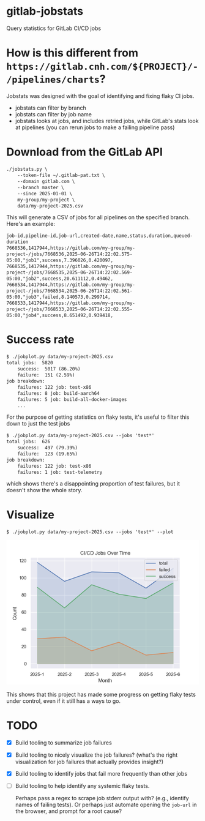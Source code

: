 # gitlab-jobstats

Query statistics for GitLab CI/CD jobs

# How is this different from `https://gitlab.cnh.com/${PROJECT}/-/pipelines/charts`?

Jobstats was designed with the goal of identifying and fixing flaky CI jobs.

* jobstats can filter by branch
* jobstats can filter by job name
* jobstats looks at jobs, and includes retried jobs, while GitLab's stats look at pipelines (you can
  rerun jobs to make a failing pipeline pass)

# Download from the GitLab API

```shell
./jobstats.py \
    --token-file ~/.gitlab-pat.txt \
    --domain gitlab.com \
    --branch master \
    --since 2025-01-01 \
    my-group/my-project \
    data/my-project-2025.csv
```

This will generate a CSV of jobs for all pipelines on the specified branch. Here's an example:

```
job-id,pipeline-id,job-url,created-date,name,status,duration,queued-duration
7668536,1417944,https://gitlab.com/my-group/my-project-/jobs/7668536,2025-06-26T14:22:02.575-05:00,"job1",success,7.396026,0.420097,
7668535,1417944,https://gitlab.com/my-group/my-project-/jobs/7668535,2025-06-26T14:22:02.569-05:00,"job2",success,20.611112,0.49462,
7668534,1417944,https://gitlab.com/my-group/my-project-/jobs/7668534,2025-06-26T14:22:02.561-05:00,"job3",failed,8.140573,0.299714,
7668533,1417944,https://gitlab.com/my-group/my-project-/jobs/7668533,2025-06-26T14:22:02.555-05:00,"job4",success,8.651492,0.939418,
```

# Success rate

```shell
$ ./jobplot.py data/my-project-2025.csv
total jobs:  5820
    success:  5017 (86.20%)
    failure:  151 (2.59%)
job breakdown:
    failures: 122 job: test-x86
    failures: 8 job: build-aarch64
    failures: 5 job: build-all-docker-images
    ...
```

For the purpose of getting statistics on flaky tests, it's useful to filter this down to just the
test jobs

```shell
$ ./jobplot.py data/my-project-2025.csv --jobs 'test*'
total jobs:  626
    success:  497 (79.39%)
    failure:  123 (19.65%)
job breakdown:
    failures: 122 job: test-x86
    failures: 1 job: test-telemetry
```

which shows there's a disappointing proportion of test failures, but it doesn't show the whole
story.

# Visualize

```shell
$ ./jobplot.py data/my-project-2025.csv --jobs 'test*' --plot
```

![example plot](data/example.png)

This shows that this project has made some progress on getting flaky tests under control, even if it
still has a ways to go.

# TODO

* [x] Build tooling to summarize job failures
* [x] Build tooling to nicely visualize the job failures? (what's the right visualization for job
      failures that actually provides insight?)
* [x] Build tooling to identify jobs that fail more frequently than other jobs
* [ ] Build tooling to help identify any systemic flaky tests.

  Perhaps pass a regex to scrape job stderr output with? (e.g., identify names of failing tests). Or
  perhaps just automate opening the `job-url` in the browser, and prompt for a root cause?
